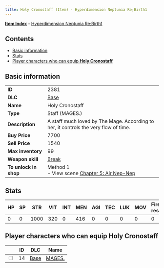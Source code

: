```yaml
---
title: Holy Cronostaff (Item) - Hyperdimension Neptunia Re;Birth1
---
```


[**Item Index**](/neptunia/rb1/item/index.html) - [Hyperdimension Neptunia Re;Birth1](/neptunia/rb1)

## Contents

- [Basic information](#basic-information)
- [Stats](#stats)
- [Player characters who can equip **Holy Cronostaff**](#player-characters-who-can-equip-holy-cronostaff)

## Basic information

|   |   |
| -- | -- |
| **ID** | 2381 |
| **DLC** | [Base](/neptunia/rb1/dlc/1-base.html) |
| **Name** | Holy Cronostaff |
| **Type** | Staff (MAGES.) |
| **Description** | A staff much loved by The Mage. According to her, it controls the very flow of time. |
| **Buy Price** | 7700 |
| **Sell Price** | 1540 |
| **Max inventory** | 99 |
| **Weapon skill** | [Break](/neptunia/rb1/skill/1-2803-break.html) |
| **To unlock in shop** | Method 1<br />- View scene [Chapter 5: Air Nep-Nep](/neptunia/rb1/scene/1-502-chapter-5-air-nep-nep.html) |


## Stats

| HP | SP | STR | VIT | INT | MEN | AGI | TEC | LUK | MOV | Fire res. | Ice res. | Wind res. | Lightning res. |
| -- | -- | --- | --- | --- | --- | --- | --- | --- | --- | --------- | -------- | --------- | -------------- |
| 0 | 0 | 1000 | 320 | 0 | 416 | 0 | 0 | 0 | 0 | 0 | 0 | 0 | 0 |


## Player characters who can equip **Holy Cronostaff**

|    | ID | DLC | Name |
| -- | -- | --- | ---- |
| <input type="checkbox" id="rb1-player-1-14" class="trackbox" /> | 14 | [Base](/neptunia/rb1/dlc/1-base.html) | [MAGES.](/neptunia/rb1/player/1-14-mages.html) |
